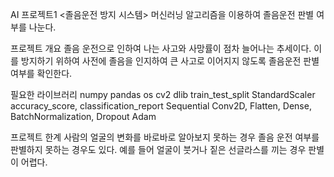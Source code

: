 AI 프로젝트1
<졸음운전 방지 시스템>
머신러닝 알고리즘을 이용하여 졸음운전 판별 여부를 나눈다.

프로젝트 개요
졸음 운전으로 인하여 나는 사고와 사망률이 점차 늘어나는 추세이다. 이를 방지하기 위하여 사전에 졸음을 인지하여 큰 사고로 이어지지 않도록 졸음운전 판별 여부를 확인한다.

필요한 라이브러리
numpy
pandas
os
cv2
dlib
train_test_split
StandardScaler
accuracy_score, classification_report
Sequential
Conv2D, Flatten, Dense, BatchNormalization, Dropout
Adam

프로젝트 한계
사람의 얼굴의 변화를 바로바로 알아보지 못하는 경우 졸음 운전 여부를 판별하지 못하는 경우도 있다.
예를 들어 얼굴이 붓거나 짙은 선글라스를 끼는 경우 판별이 어렵다.
